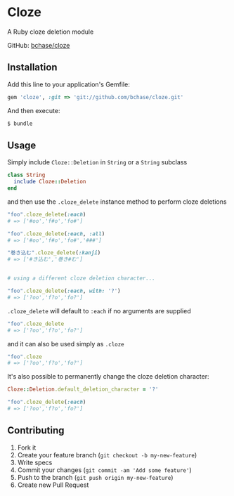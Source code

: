 # Cloze

A Ruby cloze deletion module

GitHub: [bchase/cloze](https://github.com/bchase/cloze)

## Installation

Add this line to your application's Gemfile:

```ruby
gem 'cloze', :git => 'git://github.com/bchase/cloze.git'
```

And then execute:

```bash
$ bundle
```

## Usage

Simply include `Cloze::Deletion` in `String` or a `String` subclass

```ruby
class String
  include Cloze::Deletion
end
```

and then use the `.cloze_delete` instance method to perform cloze deletions

```ruby
"foo".cloze_delete(:each) 
# => ['#oo','f#o','fo#']

"foo".cloze_delete(:each, :all) 
# => ['#oo','f#o','fo#','###']

"巻き込む".cloze_delete(:kanji) 
# => ['#き込む','巻き#む']


# using a different cloze deletion character...

"foo".cloze_delete(:each, with: '?')
# => ['?oo','f?o','fo?']
```

`.cloze_delete` will default to `:each` if no arguments are supplied

```ruby
"foo".cloze_delete
# => ['?oo','f?o','fo?']
```

and it can also be used simply as `.cloze`

```ruby
"foo".cloze
# => ['?oo','f?o','fo?']
```

It's also possible to permanently change the cloze deletion character:

```ruby
Cloze::Deletion.default_deletion_character = '?'

"foo".cloze_delete(:each)
# => ['?oo','f?o','fo?']
```

## Contributing

1. Fork it
2. Create your feature branch (`git checkout -b my-new-feature`)
3. Write specs
4. Commit your changes (`git commit -am 'Add some feature'`)
5. Push to the branch (`git push origin my-new-feature`)
6. Create new Pull Request
